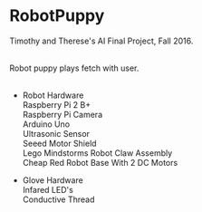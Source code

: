 # RobotPuppy
Timothy and Therese's AI Final Project, Fall 2016.<br/><br/>

Robot puppy plays fetch with user. <br/><br/>

* Robot Hardware <br/>
      Raspberry Pi 2 B+ <br/>
  Raspberry Pi Camera <br/>
  Arduino Uno <br/>
  Ultrasonic Sensor <br/> 
  Seeed Motor Shield<br/>
  Lego Mindstorms Robot Claw Assembly<br/>
  Cheap Red Robot Base With 2 DC Motors<br/>

* Glove Hardware <br/>
  Infared LED's<br/>
  Conductive Thread<br/>


